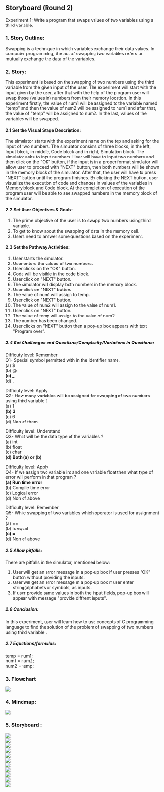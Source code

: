 ## Storyboard (Round 2)


Experiment 1: Write a program that swaps values of two variables using a third variable.


### 1. Story Outline:

Swapping is a technique in which variables exchange their data values. In computer programming, the act of swapping two variables refers to mutually exchange the data of the variables.

### 2. Story:

This experiment is based on the swapping of two numbers using the third variable from the given input of the user. The experiment will start with the input given by the user, after that with the help of the program user will swap those (values in) numbers from their memory location. In this experiment firstly, the value of num1 will be assigned to the variable named "temp" and then the value of num2 will be assigned to num1 and after that, the value of "temp" will be assigned to num2. In the last, values of the variables will be swapped.

#### 2.1 Set the Visual Stage Description:

The simulator starts with the experiment name on the top and asking for the input of two numbers. The simulator consists of three blocks, in the left, Input block, in middle, Code block and in right, Simulation block. The simulator asks to input numbers. User will have to input two numbers and then click on the "OK" button, if the input is in a proper format simulator will allow user to proceed with "NEXT" button, then both numbers will be shown in the memory block of the simulator. After that, the user will have to press "NEXT" button until the program finishes. By clicking the NEXT button, user visualize the execution of code and changes in values of the variables in Memory block and Code block. At the completion of execution of the program user will be able to see swapped numbers in the memory block of the simulator. 

#### 2.2 Set User Objectives & Goals:

1. The prime objective of the user is to swapp two numbers using third variable. 
2. To get to know about the swapping of data in the memory cell.
3. Users need to answer some questions based on the experiment. 

#### 2.3 Set the Pathway Activities:

1. User starts the simulator.
2. User enters the values of two numbers.
3. User clicks on the "OK" button.
4. Code will be visible in the code block.
5. User click on "NEXT" button.
6. The simulator will display both numbers in the memory block.
7. User click on "NEXT" button.
8. The value of num1 will assign to temp.
9. User click on "NEXT" button.
10. The value of num2 will assign to the value of num1.
11. User click on "NEXT" button.
12. The value of temp will assign to the value of num2.
13. The number has been changed.
14. User clicks on "NEXT" button then a pop-up box appears with text "Program over".


##### 2.4 Set Challenges and Questions/Complexity/Variations in Questions:

Difficuty level: Remember<br>
Q1- Special symbol permitted with in the identifier name.<br>
(a) $ <br>
(b) @ <br>
<b>(c) _ </b> <br>
(d) . <br>

Difficuty level: Apply<br>
Q2-  How many variables will be assigned for swapping of two numbers using third variable ?<br>
(a) 1 <br>
<b>(b) 3 </b> <br>
(c) 6 <br>
(d) Non of them <br>

Difficulty level: Understand<br>
Q3- What will be the data type of the variables ?<br>
(a) int</b><br>
(b) float<br>
(c) char<br>
<b>(d) Both (a) or (b) </b><br>

Difficulty level: Apply<br>
Q4- If we assign two variable int and one variable float then what type of error will perform in that program ?<br>
<b>(a) Run time error</b><br>
(b) Compile time error<br>
(c) Logical error<br>
(d) Non of above<br>

Difficulty level: Remember<br>
Q5-  While swapping of two variables which operator is used for assignment ?<br>
(a) ==<br>
(b) is equal<br>
<b>(c) =</b><br>
(d) Non of above<br>


##### 2.5 Allow pitfalls:

There are pitfalls in the simulator, mentioned below:

1. User will get an error message in a pop-up box if user presses "OK" button without providing the inputs.
2. User will get an error message in a pop-up box if user enter string(alphabets or symbols) as inputs.
3. If user provide same values in both the input fields, pop-up box will appear with message "provide diffrent inputs".


##### 2.6 Conclusion:

In this experiment, user will learn how to use concepts of C programming language to find the solution of the problem of swapping of two numbers using third variable . 

##### 2.7 Equations/formulas:

temp = num1;<br>
num1 = num2; <br>
num2 = temp;<br>

### 3. Flowchart
<img src="flowchart/flowchart.png"/><br>

### 4. Mindmap:
<img src="mindmap/mindmap.png"/>

### 5. Storyboard :

<img src="images/1.PNG"><br>
<img src="images/2.PNG"><br>
<img src="images/3.PNG"><br>
<img src="images/4.PNG"><br>
<img src="images/5.PNG"><br>
<img src="images/6.PNG"><br>
<img src="images/7.PNG"><br>
<img src="images/8.PNG"><br>
<img src="images/9.PNG"><br>
<img src="images/10.PNG"><br>
<img src="images/11.PNG"><br>

